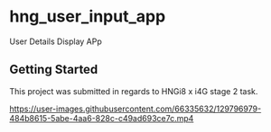 # hng_user_input_app

User Details Display APp

## Getting Started

This project was submitted in regards to HNGi8 x i4G stage 2 task.



https://user-images.githubusercontent.com/66335632/129796979-484b8615-5abe-4aa6-828c-c49ad693ce7c.mp4



